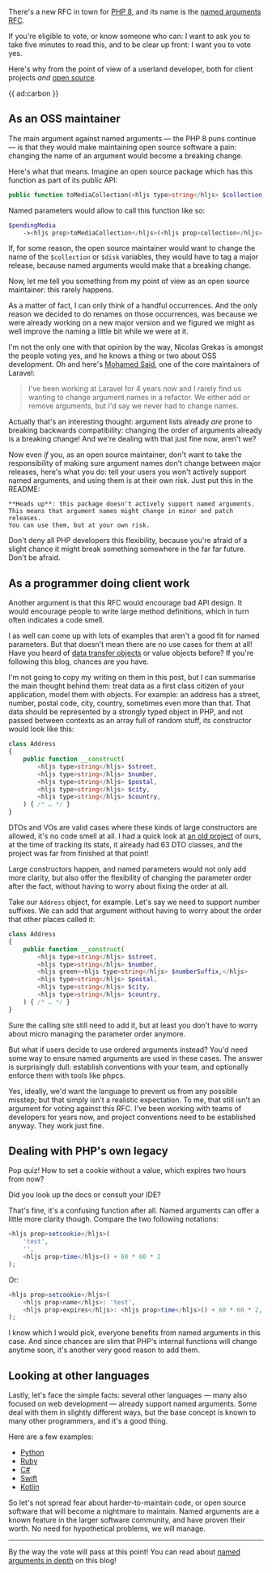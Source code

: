 There's a new RFC in town for [PHP 8](/blog/new-in-php-8), and its name is the [named arguments RFC](*https://wiki.php.net/rfc/named_params).

If you're eligible to vote, or know someone who can: I want to ask you to take five minutes to read this, and to be clear up front: I want you to vote yes.

Here's why from the point of view of a userland developer, both for client projects _and_ [open source](*https://spatie.be/open-source).

{{ ad:carbon }}

## As an OSS maintainer

The main argument against named arguments — the PHP 8 puns continue — is that they would make maintaining open source software a pain: changing the name of an argument would become a breaking change.

Here's what that means. Imagine an open source package which has this function as part of its public API:

```php
public function toMediaCollection(<hljs type>string</hljs> $collection, <hljs type>string</hljs> $disk = null);
```

Named parameters would allow to call this function like so:

```php
$pendingMedia
    -><hljs prop>toMediaCollection</hljs>(<hljs prop>collection</hljs>: 'downloads', <hljs prop>disk</hljs>: 's3');
```

If, for some reason, the open source maintainer would want to change the name of the `$collection` or `$disk` variables, they would have to tag a major release, because named arguments would make that a breaking change.

Now, let me tell you something from my point of view as an open source maintainer: this rarely happens. 

As a matter of fact, I can only think of a handful occurrences. And the only reason we decided to do renames on those occurrences, was because we were already working on a new major version and we figured we might as well improve the naming a little bit while we were at it.

I'm not the only one with that opinion by the way, Nicolas Grekas is amongst the people voting yes, and he knows a thing or two about OSS development. Oh and here's [Mohamed Said](*https://twitter.com/themsaid/status/1281819955231690753?s=20), one of the core maintainers of Laravel:

> I've been working at Laravel for 4 years now and I rarely find us wanting to change argument names in a refactor. We either add or remove arguments, but I'd say we never had to change names.

Actually that's an interesting thought: argument lists already _are_ prone to breaking backwards compatibility: changing the order of arguments already is a breaking change! And we're dealing with that just fine now, aren't we?

Now even _if_ you, as an open source maintainer, don't want to take the responsibility of making sure argument names don't change between major releases, here's what you do: tell your users you won't actively support named arguments, and using them is at their own risk. Just put this in the README:

```
**Heads up**: this package doesn't actively support named arguments. 
This means that argument names might change in minor and patch releases. 
You can use them, but at your own risk.
```

Don't deny all PHP developers this flexibility, because you're afraid of a slight chance it might break something somewhere in the far far future. Don't be afraid.

## As a programmer doing client work

Another argument is that this RFC would encourage bad API design. It would encourage people to write large method definitions, which in turn often indicates a code smell.

I as well can come up with lots of examples that aren't a good fit for named parameters. But that doesn't mean there are no use cases for them at all! Have you heard of [data transfer objects](/blog/laravel-beyond-crud-02-working-with-data) or value objects before? If you're following this blog, chances are you have.  

I'm not going to copy my writing on them in this post, but I can summarise the main thought behind them: treat data as a first class citizen of your application, model them with objects. For example: an address has a street, number, postal code, city, country, sometimes even more than that. That data should be represented by a strongly typed object in PHP, and not passed between contexts as an array full of random stuff, its constructor would look like this:

```php
class Address
{
    public function __construct(
        <hljs type>string</hljs> $street,
        <hljs type>string</hljs> $number,
        <hljs type>string</hljs> $postal,
        <hljs type>string</hljs> $city,
        <hljs type>string</hljs> $country,
    ) { /* … */ }
}
```

DTOs and VOs are valid cases where these kinds of large constructors are allowed, it's no code smell at all. I had a quick look at [an old project](/blog/a-project-at-spatie) of ours, at the time of tracking its stats, it already had 63 DTO classes, and the project was far from finished at that point!

Large constructors happen, and named parameters would not only add more clarity, but also offer the flexibility of changing the parameter order after the fact, without having to worry about fixing the order at all.

Take our `Address` object, for example. Let's say we need to support number suffixes. We can add that argument without having to worry about the order that other places called it:

```php
class Address
{
    public function __construct(
        <hljs type>string</hljs> $street,
        <hljs type>string</hljs> $number,
        <hljs green><hljs type>string</hljs> $numberSuffix,</hljs>
        <hljs type>string</hljs> $postal,
        <hljs type>string</hljs> $city,
        <hljs type>string</hljs> $country,
    ) { /* … */ }
}
```

Sure the calling site still need to add it, but at least you don't have to worry about micro managing the parameter order anymore. 

But what if users decide to use ordered arguments instead? You'd need some way to ensure named arguments are used in these cases. The answer is surprisingly dull: establish conventions with your team, and optionally enforce them with tools like phpcs.

Yes, ideally, we'd want the language to prevent us from any possible misstep; but that simply isn't a realistic expectation. To me, that still isn't an argument for voting against this RFC. I've been working with teams of developers for years now, and project conventions need to be established anyway. They work just fine.

## Dealing with PHP's own legacy

Pop quiz! How to set a cookie without a value, which expires two hours from now?

Did you look up the docs or consult your IDE?

That's fine, it's a confusing function after all. Named arguments can offer a little more clarity though. Compare the two following notations:

```php
<hljs prop>setcookie</hljs>(
    'test', 
    '', 
    <hljs prop>time</hljs>() + 60 * 60 * 2
);
```

Or:

```php
<hljs prop>setcookie</hljs>(
    <hljs prop>name</hljs>: 'test',
    <hljs prop>expires</hljs>: <hljs prop>time</hljs>() + 60 * 60 * 2,
);
```

I know which I would pick, everyone benefits from named arguments in this case. And since chances are slim that PHP's internal functions will change anytime soon, it's another very good reason to add them.

## Looking at other languages

Lastly, let's face the simple facts: several other languages — many also focused on web development — already support named arguments. Some deal with them in slightly different ways, but the base concept is known to many other programmers, and it's a good thing.  

Here are a few examples:

- [Python](*https://treyhunner.com/2018/04/keyword-arguments-in-python/)
- [Ruby](*https://thoughtbot.com/blog/ruby-2-keyword-arguments)
- [C#](*https://docs.microsoft.com/en-us/dotnet/csharp/programming-guide/classes-and-structs/named-and-optional-arguments)
- [Swift](*https://useyourloaf.com/blog/swift-named-parameters/)
- [Kotlin](*https://kotlinlang.org/docs/reference/functions.html#named-arguments)

So let's not spread fear about harder-to-maintain code, or open source software that will become a nightmare to maintain. Named arguments are a known feature in the larger software community, and have proven their worth. No need for hypothetical problems, we will manage. 

---

By the way the vote will pass at this point! You can read about [named arguments in depth](/blog/php-8-named-arguments) on this blog!
